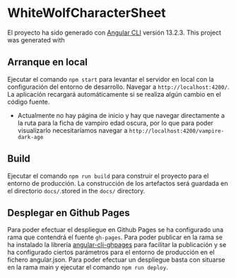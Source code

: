# WhiteWolfCharacterSheet

El proyecto ha sido generado con [Angular CLI](https://github.com/angular/angular-cli) versión 13.2.3. 
This project was generated with 

## Arranque en local

Ejecutar el comando `npm start` para levantar el servidor en local con la configuración del entorno de desarrollo. Navegar a `http://localhost:4200/`. La aplicación recargará automáticamente si se realiza algún cambio en el código fuente.

- Actualmente no hay página de inicio y hay que navegar directamente a la ruta para la ficha de vampiro edad oscura, por lo que para poder visualizarlo necesitaríamos navegar a `http://localhost:4200/vampire-dark-age`

## Build

Ejecutar el comando `npm run build` para construir el proyecto para el entorno de producción. La construcción de los artefactos será guardada en el directorio `docs/`.stored in the `docs/` directory.

## Desplegar en Github Pages

Para poder efectuar el despliegue en Github Pages se ha configurado una rama que contendrá el fuente `gh-pages`. Para poder publicar en la rama se ha instalado la librería [angular-cli-ghpages](https://github.com/angular-schule/angular-cli-ghpages) para facilitar la publicación y se ha configurado ciertos parámetros para el entorno de producción en el fichero angular.json. Para poder efectuar un despliegue basta con situarse en la rama main y ejecutar el comando `npm run deploy`.
